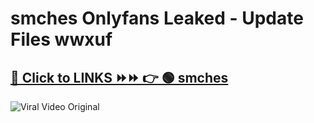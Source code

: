 
 # smches Onlyfans Leaked - Update Files wwxuf

## <h2><a href="https://clipsfans.com/smches&ref=git">🔗 Click to LINKS ⏩⏩ 👉 🟢 smches </a></h2>

<a href="https://clipsfans.com/smches&ref=git" rel="nofollow" data-target="animated-image.originalLink"><img src="https://i.ibb.co.com/xMMVF88/686577567.gif" alt="Viral Video Original" style="max-width: 100%; display: inline-block;" data-target="animated-image.originalImage"></a>

